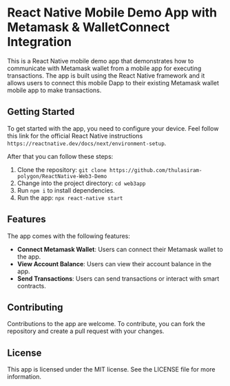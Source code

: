 # React Native Mobile Demo App with Metamask & WalletConnect Integration

This is a React Native mobile demo app that demonstrates how to communicate with Metamask wallet from a mobile app for executing transactions. The app is built using the React Native framework and it allows users to connect this mobile Dapp to their existing Metamask wallet mobile app to make transactions.

## Getting Started

To get started with the app, you need to configure your device. Feel follow this link for the official React Native instructions `https://reactnative.dev/docs/next/environment-setup`.

After that you can follow these steps:

1. Clone the repository: `git clone https://github.com/thulasiram-polygon/ReactNative-Web3-Demo`
2. Change into the project directory: `cd web3app`
3. Run `npm i` to install dependencies.
4. Run the app: `npx react-native start`

## Features

The app comes with the following features:

- **Connect Metamask Wallet**: Users can connect their Metamask wallet to the app.
- **View Account Balance**: Users can view their account balance in the app.
- **Send Transactions**: Users can send transactions or interact with smart contracts.

<!-- ## Screenshots

Here are some screenshots of the app in action:

![Screenshot 1](/screenshots/screenshot_1.png "Screenshot 1")
![Screenshot 2](/screenshots/screenshot_2.png "Screenshot 2")
![Screenshot 3](/screenshots/screenshot_3.png "Screenshot 3") -->

## Contributing

Contributions to the app are welcome. To contribute, you can fork the repository and create a pull request with your changes.

## License

This app is licensed under the MIT license. See the LICENSE file for more information.

<!-- ## Acknowledgements

The app was built using the following packages:

## Contact

If you have any questions or suggestions, feel free to contact the app maintainer at `maintainer@example.com`. -->
